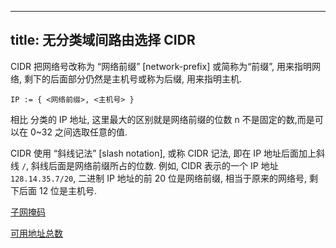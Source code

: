 
---
title: ⽆分类域间路由选择 CIDR
---

CIDR 把⽹络号改称为 “⽹络前缀” [network-prefix] 或简称为“前缀”, ⽤来指明⽹络, 剩下的后⾯部分仍然是主机号或称为后缀, ⽤来指明主机.

```
IP := { <⽹络前缀>, <主机号> }
```

相比 分类的 IP 地址, 这⾥最⼤的区别就是⽹络前缀的位数 n 不是固定的数,⽽是可以在 0~32 之间选取任意的值. 

CIDR 使⽤ “斜线记法” [slash notation], 或称 CIDR 记法, 即在 IP 地址后⾯加上斜线 `/`, 斜线后⾯是⽹络前缀所占的位数. 例如, CIDR 表⽰的⼀个 IP 地址 `128.14.35.7/20`, ⼆进制 IP 地址的前 20 位是⽹络前缀, 相当于原来的⽹络号, 剩下后⾯ 12 位是主机号.

[子网掩码](/408/network/subnet-mask.md#:embed)

[可用地址总数](/408/network/address-count.md#:embed)
